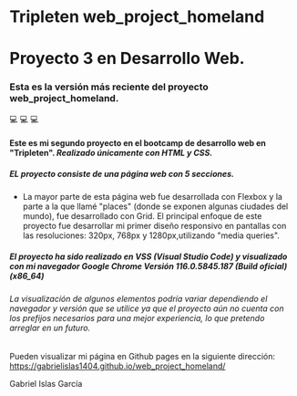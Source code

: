 # Tripleten web_project_homeland

# Proyecto 3 en Desarrollo Web.

### Esta es la versión más reciente del proyecto web_project_homeland.

💻 💻 💻

#### Este es mi segundo proyecto en el bootcamp de desarrollo web en "Tripleten". _Realizado únicamente con HTML y CSS._

##### EL proyecto consiste de una página web con 5 secciones.

- La mayor parte de esta página web fue desarrollada con Flexbox y la parte a la que llamé "places" (donde se exponen algunas ciudades del mundo), fue desarrollado con Grid.
  El principal enfoque de este proyecto fue desarrollar mi primer diseño responsivo en pantallas con las resoluciones: 320px, 768px y 1280px,utilizando "media queries".

##### El proyecto ha sido realizado en VSS (Visual Studio Code) y visualizado con mi navegador Google Chrome Versión 116.0.5845.187 (Build oficial) (x86_64)

###### La visualización de algunos elementos podría variar dependiendo el navegador y versión que se utilice ya que el proyecto aún no cuenta con los prefijos necesarios para una mejor experiencia, lo que pretendo arreglar en un futuro.

Pueden visualizar mi página en Github pages en la siguiente dirección: https://gabrielislas1404.github.io/web_project_homeland/

Gabriel Islas García
